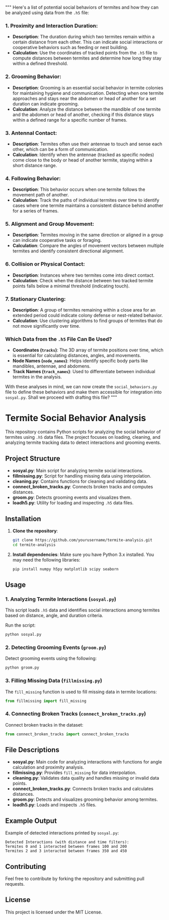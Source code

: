 """
Here's a list of potential social behaviors of termites and how they can be analyzed using data from the `.h5` file:

### 1. **Proximity and Interaction Duration**:
   - **Description**: The duration during which two termites remain within a certain distance from each other. This can indicate social interactions or cooperative behaviors such as feeding or nest building.
   - **Calculation**: Use the coordinates of tracked points from the `.h5` file to compute distances between termites and determine how long they stay within a defined threshold.

### 2. **Grooming Behavior**:
   - **Description**: Grooming is an essential social behavior in termite colonies for maintaining hygiene and communication. Detecting when one termite approaches and stays near the abdomen or head of another for a set duration can indicate grooming.
   - **Calculation**: Analyze the distance between the mandible of one termite and the abdomen or head of another, checking if this distance stays within a defined range for a specific number of frames.

### 3. **Antennal Contact**:
   - **Description**: Termites often use their antennae to touch and sense each other, which can be a form of communication.
   - **Calculation**: Identify when the antennae (tracked as specific nodes) come close to the body or head of another termite, staying within a short distance range.

### 4. **Following Behavior**:
   - **Description**: This behavior occurs when one termite follows the movement path of another.
   - **Calculation**: Track the paths of individual termites over time to identify cases where one termite maintains a consistent distance behind another for a series of frames.

### 5. **Alignment and Group Movement**:
   - **Description**: Termites moving in the same direction or aligned in a group can indicate cooperative tasks or foraging.
   - **Calculation**: Compare the angles of movement vectors between multiple termites and identify consistent directional alignment.

### 6. **Collision or Physical Contact**:
   - **Description**: Instances where two termites come into direct contact.
   - **Calculation**: Check when the distance between two tracked termite points falls below a minimal threshold (indicating touch).

### 7. **Stationary Clustering**:
   - **Description**: A group of termites remaining within a close area for an extended period could indicate colony defense or nest-related behavior.
   - **Calculation**: Use clustering algorithms to find groups of termites that do not move significantly over time.

### Which Data from the `.h5` File Can Be Used?
- **Coordinates (`tracks`)**: The 3D array of termite positions over time, which is essential for calculating distances, angles, and movements.
- **Node Names (`node_names`)**: Helps identify specific body parts like mandibles, antennae, and abdomens.
- **Track Names (`track_names`)**: Used to differentiate between individual termites in the analysis.

With these analyses in mind, we can now create the `social_behaviors.py` file to define these behaviors and make them accessible for integration into `sosyal.py`. Shall we proceed with drafting this file?
"""



# Termite Social Behavior Analysis

This repository contains Python scripts for analyzing the social behavior of termites using `.h5` data files. The project focuses on loading, cleaning, and analyzing termite tracking data to detect interactions and grooming events.

## Project Structure

- **sosyal.py**: Main script for analyzing termite social interactions.
- **fillmissing.py**: Script for handling missing data using interpolation.
- **cleaning.py**: Contains functions for cleaning and validating data.
- **connect_broken_tracks.py**: Connects broken tracks and computes distances.
- **groom.py**: Detects grooming events and visualizes them.
- **loadh5.py**: Utility for loading and inspecting `.h5` data files.

## Installation

1. **Clone the repository**:
    ```bash
    git clone https://github.com/yourusername/termite-analysis.git
    cd termite-analysis
    ```

2. **Install dependencies**:
    Make sure you have Python 3.x installed. You may need the following libraries:
    ```bash
    pip install numpy h5py matplotlib scipy seaborn
    ```

## Usage

### 1. Analyzing Termite Interactions (`sosyal.py`)
This script loads `.h5` data and identifies social interactions among termites based on distance, angle, and duration criteria.

Run the script:
```bash
python sosyal.py
```

### 2. Detecting Grooming Events (`groom.py`)
Detect grooming events using the following:
```bash
python groom.py
```

### 3. Filling Missing Data (`fillmissing.py`)
The `fill_missing` function is used to fill missing data in termite locations:
```python
from fillmissing import fill_missing
```

### 4. Connecting Broken Tracks (`connect_broken_tracks.py`)
Connect broken tracks in the dataset:
```python
from connect_broken_tracks import connect_broken_tracks
```

## File Descriptions

- **sosyal.py**: Main code for analyzing interactions with functions for angle calculation and proximity analysis.
- **fillmissing.py**: Provides `fill_missing` for data interpolation.
- **cleaning.py**: Validates data quality and handles missing or invalid data points.
- **connect_broken_tracks.py**: Connects broken tracks and calculates distances.
- **groom.py**: Detects and visualizes grooming behavior among termites.
- **loadh5.py**: Loads and inspects `.h5` files.

## Example Output

Example of detected interactions printed by `sosyal.py`:
```
Detected Interactions (with distance and time filters):
Termites 0 and 1 interacted between frames 100 and 200
Termites 2 and 3 interacted between frames 350 and 450
```

## Contributing

Feel free to contribute by forking the repository and submitting pull requests.

## License

This project is licensed under the MIT License.
